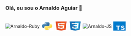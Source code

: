 ### Olá, eu sou o Arnaldo Aguiar 👋
<!--<div align="center">
  <a href="https://github.com/arnaldoaguiarp">
  <img height="180em" src="https://github-readme-stats.vercel.app/api?username=arnaldoaguiarp&show_icons=true&theme=dracula&include_all_commits=true&count_private=true"/>
  <img height="180em" src="https://github-readme-stats.vercel.app/api/top-langs/?username=arnaldoaguiarp&layout=compact&langs_count=7&theme=dracula"/>
</div>-->
<div style="display: inline_block"><br>
  <img align="center" alt="Arnaldo-Ruby" height="30" width="40" src="https://cdn.jsdelivr.net/gh/devicons/devicon/icons/ruby/ruby-original.svg">
    <img align="center" alt="Arnaldo-Python" height="30" width="40" src="https://raw.githubusercontent.com/devicons/devicon/master/icons/python/python-original.svg">
  <img align="center" alt="Arnaldo-HTML" height="30" width="40" src="https://raw.githubusercontent.com/devicons/devicon/master/icons/html5/html5-original.svg">
  <img align="center" alt="Arnaldo-CSS" height="30" width="40" src="https://raw.githubusercontent.com/devicons/devicon/master/icons/css3/css3-original.svg">
  <img align="center" alt="Arnaldo-JS" height="30" width="40" src="https://cdn.jsdelivr.net/gh/devicons/devicon/icons/javascript/javascript-original.svg">
  <img align="center" alt="Arnaldo-Ts" height="30" width="40" src="https://raw.githubusercontent.com/devicons/devicon/master/icons/typescript/typescript-plain.svg">
  <!--<img align="right" alt="Arnaldo-pic" height="150" style="border-radius:50px;" src="https://cdn.discordapp.com/attachments/745992449109000292/908190926332100648/download20211104000617.png">-->
</div>
  
  ##
 
<div> 

</div>

<!--
**arnaldoaguiarp/arnaldoaguiarp** is a ✨ _special_ ✨ repository because its `README.md` (this file) appears on your GitHub profile.

Here are some ideas to get you started:

- 🔭 I’m currently working on ...
- 🌱 I’m currently learning ...
- 👯 I’m looking to collaborate on ...
- 🤔 I’m looking for help with ...
- 💬 Ask me about ...
- 📫 How to reach me: ...
- 😄 Pronouns: ...
- ⚡ Fun fact: ...
-->
